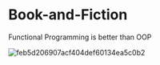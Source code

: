 # Book-and-Fiction
Functional Programming is better than OOP

![feb5d206907acf404def60134ea5c0b2](https://user-images.githubusercontent.com/80386070/184857791-b3ae0d1b-867f-493d-9cb7-374e4a53403f.jpg)
